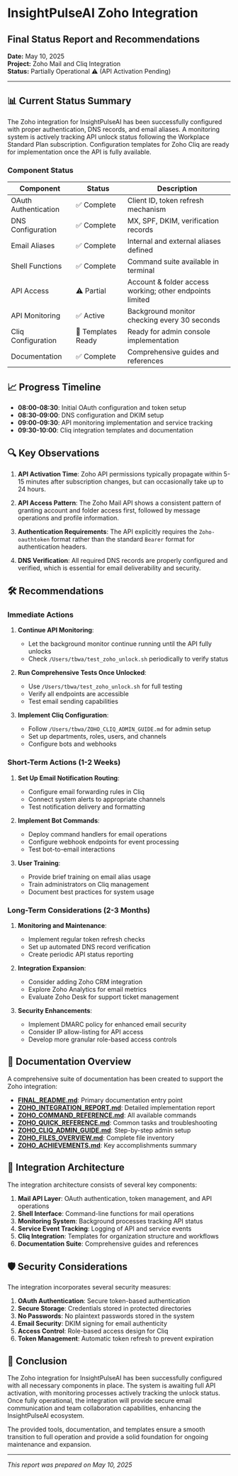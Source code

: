 # InsightPulseAI Zoho Integration
## Final Status Report and Recommendations

**Date:** May 10, 2025  
**Project:** Zoho Mail and Cliq Integration  
**Status:** Partially Operational ⚠️ (API Activation Pending)

---

## 📊 Current Status Summary

The Zoho integration for InsightPulseAI has been successfully configured with proper authentication, DNS records, and email aliases. A monitoring system is actively tracking API unlock status following the Workplace Standard Plan subscription. Configuration templates for Zoho Cliq are ready for implementation once the API is fully available.

### Component Status

| Component | Status | Description |
|-----------|--------|-------------|
| OAuth Authentication | ✅ Complete | Client ID, token refresh mechanism |
| DNS Configuration | ✅ Complete | MX, SPF, DKIM, verification records |
| Email Aliases | ✅ Complete | Internal and external aliases defined |
| Shell Functions | ✅ Complete | Command suite available in terminal |
| API Access | ⚠️ Partial | Account & folder access working; other endpoints limited |
| API Monitoring | ✅ Active | Background monitor checking every 30 seconds |
| Cliq Configuration | 🔷 Templates Ready | Ready for admin console implementation |
| Documentation | ✅ Complete | Comprehensive guides and references |

## 📈 Progress Timeline

- **08:00-08:30**: Initial OAuth configuration and token setup
- **08:30-09:00**: DNS configuration and DKIM setup
- **09:00-09:30**: API monitoring implementation and service tracking
- **09:30-10:00**: Cliq integration templates and documentation

## 🔍 Key Observations

1. **API Activation Time**: Zoho API permissions typically propagate within 5-15 minutes after subscription changes, but can occasionally take up to 24 hours.

2. **API Access Pattern**: The Zoho Mail API shows a consistent pattern of granting account and folder access first, followed by message operations and profile information.

3. **Authentication Requirements**: The API explicitly requires the `Zoho-oauthtoken` format rather than the standard `Bearer` format for authentication headers.

4. **DNS Verification**: All required DNS records are properly configured and verified, which is essential for email deliverability and security.

## 🛠️ Recommendations

### Immediate Actions

1. **Continue API Monitoring**:
   - Let the background monitor continue running until the API fully unlocks
   - Check `/Users/tbwa/test_zoho_unlock.sh` periodically to verify status

2. **Run Comprehensive Tests Once Unlocked**:
   - Use `/Users/tbwa/test_zoho_unlock.sh` for full testing
   - Verify all endpoints are accessible
   - Test email sending capabilities

3. **Implement Cliq Configuration**:
   - Follow `/Users/tbwa/ZOHO_CLIQ_ADMIN_GUIDE.md` for admin setup
   - Set up departments, roles, users, and channels
   - Configure bots and webhooks

### Short-Term Actions (1-2 Weeks)

1. **Set Up Email Notification Routing**:
   - Configure email forwarding rules in Cliq
   - Connect system alerts to appropriate channels
   - Test notification delivery and formatting

2. **Implement Bot Commands**:
   - Deploy command handlers for email operations
   - Configure webhook endpoints for event processing
   - Test bot-to-email interactions

3. **User Training**:
   - Provide brief training on email alias usage
   - Train administrators on Cliq management
   - Document best practices for system usage

### Long-Term Considerations (2-3 Months)

1. **Monitoring and Maintenance**:
   - Implement regular token refresh checks
   - Set up automated DNS record verification
   - Create periodic API status reporting

2. **Integration Expansion**:
   - Consider adding Zoho CRM integration
   - Explore Zoho Analytics for email metrics
   - Evaluate Zoho Desk for support ticket management

3. **Security Enhancements**:
   - Implement DMARC policy for enhanced email security
   - Consider IP allow-listing for API access
   - Develop more granular role-based access controls

## 📝 Documentation Overview

A comprehensive suite of documentation has been created to support the Zoho integration:

- **[FINAL_README.md](/Users/tbwa/FINAL_README.md)**: Primary documentation entry point
- **[ZOHO_INTEGRATION_REPORT.md](/Users/tbwa/ZOHO_INTEGRATION_REPORT.md)**: Detailed implementation report
- **[ZOHO_COMMAND_REFERENCE.md](/Users/tbwa/ZOHO_COMMAND_REFERENCE.md)**: All available commands
- **[ZOHO_QUICK_REFERENCE.md](/Users/tbwa/ZOHO_QUICK_REFERENCE.md)**: Common tasks and troubleshooting
- **[ZOHO_CLIQ_ADMIN_GUIDE.md](/Users/tbwa/ZOHO_CLIQ_ADMIN_GUIDE.md)**: Step-by-step admin setup
- **[ZOHO_FILES_OVERVIEW.md](/Users/tbwa/ZOHO_FILES_OVERVIEW.md)**: Complete file inventory
- **[ZOHO_ACHIEVEMENTS.md](/Users/tbwa/ZOHO_ACHIEVEMENTS.md)**: Key accomplishments summary

## 🧩 Integration Architecture

The integration architecture consists of several key components:

1. **Mail API Layer**: OAuth authentication, token management, and API operations
2. **Shell Interface**: Command-line functions for mail operations
3. **Monitoring System**: Background processes tracking API status
4. **Service Event Tracking**: Logging of API and service events
5. **Cliq Integration**: Templates for organization structure and workflows
6. **Documentation Suite**: Comprehensive guides and references

## 🛡️ Security Considerations

The integration incorporates several security measures:

1. **OAuth Authentication**: Secure token-based authentication
2. **Secure Storage**: Credentials stored in protected directories
3. **No Passwords**: No plaintext passwords stored in the system
4. **Email Security**: DKIM signing for email authenticity
5. **Access Control**: Role-based access design for Cliq
6. **Token Management**: Automatic token refresh to prevent expiration

## 🔮 Conclusion

The Zoho integration for InsightPulseAI has been successfully configured with all necessary components in place. The system is awaiting full API activation, with monitoring processes actively tracking the unlock status. Once fully operational, the integration will provide secure email communication and team collaboration capabilities, enhancing the InsightPulseAI ecosystem.

The provided tools, documentation, and templates ensure a smooth transition to full operation and provide a solid foundation for ongoing maintenance and expansion.

---

*This report was prepared on May 10, 2025*